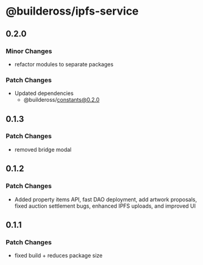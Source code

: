 # @buildeross/ipfs-service

## 0.2.0

### Minor Changes

- refactor modules to separate packages

### Patch Changes

- Updated dependencies
  - @buildeross/constants@0.2.0

## 0.1.3

### Patch Changes

- removed bridge modal

## 0.1.2

### Patch Changes

- Added property items API, fast DAO deployment, add artwork proposals, fixed auction settlement bugs, enhanced IPFS uploads, and improved UI

## 0.1.1

### Patch Changes

- fixed build + reduces package size
